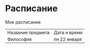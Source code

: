 # Расписание
Мое расписание
<p>
    <a href="https://www.facebook.com/profile.php?id=100013570174014&ref=br_rs"
        <img src="https://raw.githubusercontent.com/hennir/test/master/Koala.jpg" width="200"/>
    </a>
</p>
<table>
    <tr>
        <td>Название предмета</td>
      <td>Дата и время</td>
    </tr>
    <tr>
        <td>Философия</td>
        <td>пн 22 января</td>
    </tr>
</table>

